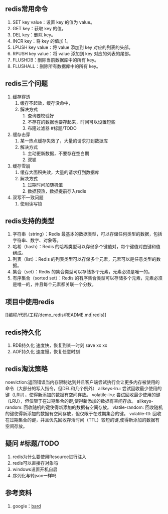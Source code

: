 ## redis常用命令
1. SET key value：设置 key 的值为 value。
2. GET key：获取 key 的值。
3. DEL key：删除 key。
4. INCR key：将 key 的值加 1。
5. LPUSH key value：将 value 添加到 key 对应的列表的头部。
6. RPUSH key value：将 value 添加到 key 对应的列表的尾部。
7. FLUSHDB：删除当前数据库中的所有 key。
8. FLUSHALL：删除所有数据库中的所有 key。

## redis三个问题
1. 缓存穿透
   1. 缓存不起效，缓存没命中，
   2. 解决方式
      1. 查询要校验好
      2. 不存在的数据也要存起来，时间可以设置短些
      3. 布隆过滤器 #标题/TODO
2. 缓存击穿
   1. 某一热点缓存失效了，大量的请求打到数据库
   2. 解决方式
      1. 主动更新数据，不要存在空白期
      2. 双锁
3. 缓存雪崩
   1. 缓存大面积失效，大量的请求打到数据库
   2. 解决方式
      1. 过期时间加随机值
      2. 数据预热，数据提前存入redis
4. 双写不一致问题
   1. 使用读写锁

## redis支持的类型
1. 字符串（string）：Redis 最基本的数据类型，可以存储任何类型的数据，包括字符串、数字、对象等。
2. 哈希（hash）：Redis 的哈希类型可以存储多个键值对，每个键值对由键和值组成。
3. 列表（list）：Redis 的列表类型可以存储多个元素，元素可以是任意类型的数据。
4. 集合（set）：Redis 的集合类型可以存储多个元素，元素必须是唯一的。
5. 有序集合（sorted set）：Redis 的有序集合类型可以存储多个元素，元素必须是唯一的，并且每个元素都关联一个分数。

## 项目中使用redis 
[[编程/代码/工程/demo_redis/README.md|redis]]

## redis持久化
1. RDB持久化 速度快，恢复到某一时刻 save xx xx 
2. AOF持久化 速度慢，恢复任意时刻

## redis淘汰策略
noeviction:返回错误当内存限制达到并且客户端尝试执行会让更多内存被使用的命令（大部分的写入指令，但DEL和几个例外）
allkeys-lru: 尝试回收最少使用的键（LRU），使得新添加的数据有空间存放。
volatile-lru: 尝试回收最少使用的键（LRU），但仅限于在过期集合的键,使得新添加的数据有空间存放。
allkeys-random: 回收随机的键使得新添加的数据有空间存放。
vlatile-random: 回收随机的键使得新添加的数据有空间存放，但仅限于在过期集合的键。
volatile-ttl: 回收在过期集合的键，并且优先回收存活时间（TTL）较短的键,使得新添加的数据有空间存放。

## 疑问 #标题/TODO
1. redis为什么要使用Resource进行注入
2. redis可以直接存对象吗
3. windows设置开机自启
4. 序列化与转json一样吗

## 参考资料
1. google：[bard](https://bard.google.com/)